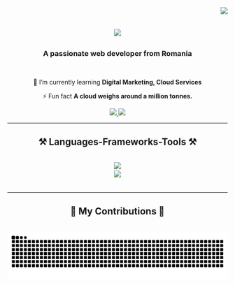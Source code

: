 <img align="right" src="https://visitor-badge.laobi.icu/badge?page_id=Tnsmario.Tnsmario" />

<h1 align="center">
    <img src="https://readme-typing-svg.herokuapp.com/?font=Righteous&size=35&center=true&vCenter=true&width=500&height=70&duration=4000&lines=Hi+There!+👋;+I'm+Mario+Tns!;" />
</h1>

<h3 align="center">A passionate web developer from Romania</h3>

<br/>

<div align="center">
 
 🌱 I’m currently learning **Digital Marketing, Cloud Services**

⚡ Fun fact **A cloud weighs around a million tonnes.**

 </div>
 
<div align="center"> 
  <a href="mailto:mariotanasa2004@gmail.com">
    <img src="https://img.shields.io/badge/Gmail-333333?style=for-the-badge&logo=gmail&logoColor=red" />
  </a>
  <a href="https://www.linkedin.com/in/mario-tanasa-5b6747261?utm_source=share&utm_campaign=share_via&utm_content=profile&utm_medium=ios_app" target="_blank">
    <img src="https://img.shields.io/badge/LinkedIn-0077B5?style=for-the-badge&logo=linkedin&logoColor=white" target="_blank" />
  </a>
</div>

 <hr/>
 
<h2 align="center">⚒️ Languages-Frameworks-Tools ⚒️</h2>
<br/>
<div align="center">
    <img src="https://skillicons.dev/icons?i=nodejs,javascript,express,mongodb,postgresql, sqlite" /><br>
    <img src="https://skillicons.dev/icons?i=react,html,css,vscode,github,figma,tailwind,git" />
</div>

<br/>
<hr/>

<div align="center">
  <h2>🐍 My Contributions 🐍</h2>
  <br>
  <img alt="snake eating my contributions" src="https://raw.githubusercontent.com/Tnsmario/Tnsmario/output/github-contribution-grid-snake.svg" />
  
  <br/><br/><br/>
</div>
